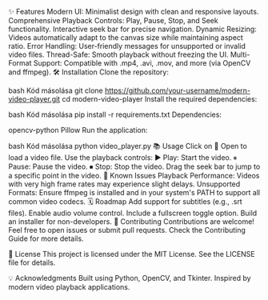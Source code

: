 ✨ Features
Modern UI: Minimalist design with clean and responsive layouts.
Comprehensive Playback Controls:
Play, Pause, Stop, and Seek functionality.
Interactive seek bar for precise navigation.
Dynamic Resizing: Videos automatically adapt to the canvas size while maintaining aspect ratio.
Error Handling: User-friendly messages for unsupported or invalid video files.
Thread-Safe: Smooth playback without freezing the UI.
Multi-Format Support: Compatible with .mp4, .avi, .mov, and more (via OpenCV and ffmpeg).
🛠️ Installation
Clone the repository:

bash
Kód másolása
git clone https://github.com/your-username/modern-video-player.git
cd modern-video-player
Install the required dependencies:

bash
Kód másolása
pip install -r requirements.txt
Dependencies:

opencv-python
Pillow
Run the application:

bash
Kód másolása
python video_player.py
📚 Usage
Click on 📂 Open to load a video file.
Use the playback controls:
▶ Play: Start the video.
⏸ Pause: Pause the video.
⏹ Stop: Stop the video.
Drag the seek bar to jump to a specific point in the video.
🐛 Known Issues
Playback Performance: Videos with very high frame rates may experience slight delays.
Unsupported Formats: Ensure ffmpeg is installed and in your system's PATH to support all common video codecs.
🗓️ Roadmap
Add support for subtitles (e.g., .srt files).
Enable audio volume control.
Include a fullscreen toggle option.
Build an installer for non-developers.
🤝 Contributing
Contributions are welcome! Feel free to open issues or submit pull requests. Check the Contributing Guide for more details.

📄 License
This project is licensed under the MIT License. See the LICENSE file for details.

💡 Acknowledgments
Built using Python, OpenCV, and Tkinter.
Inspired by modern video playback applications.
